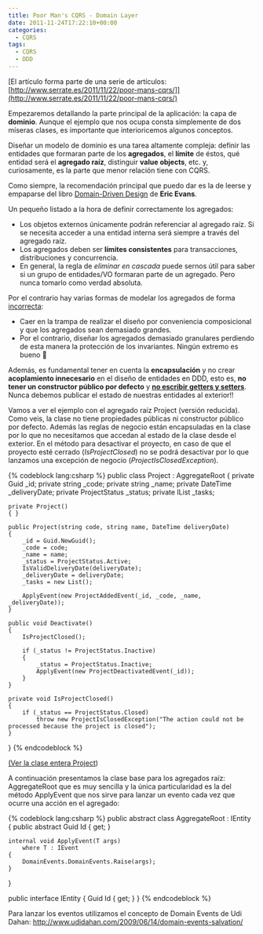 ```yaml
---
title: Poor Man's CQRS - Domain Layer
date: 2011-11-24T17:22:10+00:00
categories:
  - CQRS
tags:
  - CQRS
  - DDD
---
```

[El artículo forma parte de una serie de artículos: [http://www.serrate.es/2011/11/22/poor-mans-cqrs/]](http://www.serrate.es/2011/11/22/poor-mans-cqrs/)

Empezaremos detallando la parte principal de la aplicación: la capa de **dominio**. Aunque el ejemplo que nos ocupa consta simplemente de dos míseras clases, es importante que interioricemos algunos conceptos.

Diseñar un modelo de dominio es una tarea altamente compleja: definir las entidades que formaran parte de los **agregados**, el **límite** de éstos, qué entidad será el **agregado raíz**, distinguir **value objects**, etc. y, curiosamente, es la parte que menor relación tiene con CQRS.

Como siempre, la recomendación principal que puedo dar es la de leerse y empaparse del libro <a href="http://www.amazon.com/Domain-Driven-Design-Tackling-Complexity-Software/dp/0321125215" target="_blank">Domain-Driven Design</a> de **Eric Evans**.

<!--more-->Un pequeño listado a la hora de definir correctamente los agregados:

  * Los objetos externos únicamente podrán referenciar al agregado raíz. Si se necesita acceder a una entidad interna será siempre a través del agregado raíz.
  * Los agregados deben ser **límites consistentes** para transacciones, distribuciones y concurrencia.
  * En general, la regla de _eliminar en cascada_ puede sernos útil para saber si un grupo de entidades/VO formaran parte de un agregado. Pero nunca tomarlo como verdad absoluta.

Por el contrario hay varias formas de modelar los agregados de forma <span style="text-decoration: underline;">incorrecta</span>:

  * Caer en la trampa de realizar el diseño por conveniencia composicional y que los agregados sean demasiado grandes.
  * Por el contrario, diseñar los agregados demasiado granulares perdiendo de esta manera la protección de los invariantes. Ningún extremo es bueno 🙂

Además, es fundamental tener en cuenta la **encapsulación** y no crear **acoplamiento innecesario** en el diseño de entidades en DDD, esto es, **no tener un constructor público por defecto** y <span style="text-decoration: underline;"><strong>no escribir getters y setters</strong></span>. Nunca debemos publicar el estado de nuestras entidades al exterior!!

Vamos a ver el ejemplo con el agregado raíz Project (versión reducida). Como veis, la clase no tiene propiedades públicas ni constructor público por defecto. Además las reglas de negocio están encapsuladas en la clase por lo que no necesitamos que accedan al estado de la clase desde el exterior. En el método para desactivar el proyecto, en caso de que el proyecto esté cerrado (_IsProjectClosed_) no se podrá desactivar por lo que lanzamos una excepción de negocio (_ProjectIsClosedException_).

{% codeblock lang:csharp %}
public class Project : AggregateRoot
{
	private Guid _id;
	private string _code;
	private string _name;
	private DateTime _deliveryDate;
	private ProjectStatus _status;
	private IList _tasks;

	private Project()
	{ }

	public Project(string code, string name, DateTime deliveryDate)
	{
		_id = Guid.NewGuid();
		_code = code;
		_name = name;
		_status = ProjectStatus.Active;
		IsValidDeliveryDate(deliveryDate);
		_deliveryDate = deliveryDate;
		_tasks = new List();

		ApplyEvent(new ProjectAddedEvent(_id, _code, _name, _deliveryDate));
	}

	public void Deactivate()
	{
		IsProjectClosed();

		if (_status != ProjectStatus.Inactive)
		{
			_status = ProjectStatus.Inactive;
			ApplyEvent(new ProjectDeactivatedEvent(_id));
		}
	}

	private void IsProjectClosed()
	{
		if (_status == ProjectStatus.Closed)
			throw new ProjectIsClosedException("The action could not be processed because the project is closed");
	}
}
{% endcodeblock %}

<a href="https://github.com/mserrate/PoorMansCQRS/blob/master/PoorMansCQRS.Domain/Project.cs" target="_blank">(Ver la clase entera Project</a>)

A continuación presentamos la clase base para los agregados raíz: AggregateRoot que es muy sencilla y la única particularidad es la del método ApplyEvent que nos sirve para lanzar un evento cada vez que ocurre una acción en el agregado:

{% codeblock lang:csharp %}
public abstract class AggregateRoot : IEntity
{
	public abstract Guid Id { get; }

	internal void ApplyEvent(T args)
		where T : IEvent
	{
		DomainEvents.DomainEvents.Raise(args);
	}
}

public interface IEntity
{
	Guid Id { get; }
}
{% endcodeblock %}

Para lanzar los eventos utilizamos el concepto de Domain Events de Udi Dahan: <a href="http://www.udidahan.com/2009/06/14/domain-events-salvation/" target="_blank">http://www.udidahan.com/2009/06/14/domain-events-salvation/</a>